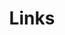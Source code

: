 ---
title: Links
links:
  - title: GitHub
    description: Here you will find the source for most of the projects documented on the webpage.
    website: https://github.com/Pablo-Ortiz-Lopez
    image: https://github.githubassets.com/images/modules/logos_page/GitHub-Mark.png
  - title: Repository of the webpage
    description: Here you will find the source code of this very webpage.
    website: https://github.com/Pablo-Ortiz-Lopez/ortizma.com
    image: https://github.githubassets.com/images/modules/logos_page/GitHub-Mark.png
menu:
    main: 
        weight: 4
        params:
            icon: link

comments: false
---
